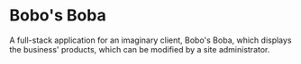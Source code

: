 # Bobo's Boba
A full-stack application for an imaginary client, Bobo's Boba, which displays
the business' products, which can be modified by a site administrator.
